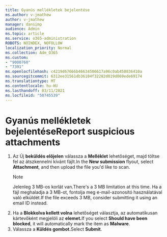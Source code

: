 ```yaml
---
title: Gyanús mellékletek bejelentése
ms.author: v-jmathew
author: v-jmathew
manager: dansimp
audience: Admin
ms.topic: article
ms.service: o365-administration
ROBOTS: NOINDEX, NOFOLLOW
localization_priority: Normal
ms.collection: Adm_O365
ms.custom:
- "9000760"
- "7391"
ms.openlocfilehash: c4219d67666b46634506617a96c0ab458836410a
ms.sourcegitcommit: 6312ee31561db36104f32282d019d069ede69174
ms.translationtype: MT
ms.contentlocale: hu-HU
ms.lasthandoff: 03/11/2021
ms.locfileid: "50745539"
---
```

# <a name="report-suspicious-attachments"></a><span data-ttu-id="77ae0-102">Gyanús mellékletek bejelentése</span><span class="sxs-lookup"><span data-stu-id="77ae0-102">Report suspicious attachments</span></span>

1. <span data-ttu-id="77ae0-103">Az Új **beküldés előjelen** válassza a **Melléklet** lehetőséget, majd töltse fel az átszkennelni kívánt fájlt.</span><span class="sxs-lookup"><span data-stu-id="77ae0-103">In the **New submission** flyout, select **Attachment**, and then upload the file you'd like to scan.</span></span>
    > [!NOTE]
    > <span data-ttu-id="77ae0-104">Jelenleg 3 MB-os korlát van.</span><span class="sxs-lookup"><span data-stu-id="77ae0-104">There's a 3 MB limitation at this time.</span></span> <span data-ttu-id="77ae0-105">Ha a fájl meghaladja a 3 MB-ot, fontolja meg e-mail-azonosító használatával való elküldét.</span><span class="sxs-lookup"><span data-stu-id="77ae0-105">If the file exceeds 3 MB, consider submitting it using an email ID instead.</span></span>
2. <span data-ttu-id="77ae0-106">Ha a **Blokkolva kellett volna** lehetőséget választja, az automatikusan kártevőként megjelöli az **elemet.**</span><span class="sxs-lookup"><span data-stu-id="77ae0-106">If you select **Should have been blocked**, it will automatically mark the item as **Malware**.</span></span>
3. <span data-ttu-id="77ae0-107">Válassza a **Küldés gombot.**</span><span class="sxs-lookup"><span data-stu-id="77ae0-107">Select **Submit**.</span></span>
